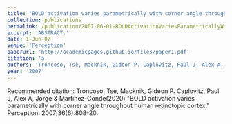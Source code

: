 ```yaml
---
title: "BOLD activation varies parametrically with corner angle throughout human retinotopic cortex."
collection: publications
permalink: /publication/2007-06-01-BOLDActivationVariesParametricallyWithCornerAngleThroughoutHuma
excerpt: 'ABSTRACT.'
date: 1-Jun-07
venue: 'Perception'
paperurl: 'http://academicpages.github.io/files/paper1.pdf'
citation: 'a'
authors: 'Troncoso, Tse, Macknik, Gideon P. Caplovitz, Paul J, Alex A, Jorge & Martinez-Conde'
year: '2007'
---
```


Recommended citation: Troncoso, Tse, Macknik, Gideon P. Caplovitz, Paul J, Alex A, Jorge & Martinez-Conde(2020) "BOLD activation varies parametrically with corner angle throughout human retinotopic cortex." Perception. 2007;36(6):808-20.
